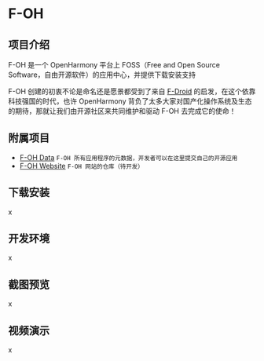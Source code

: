 # F-OH

## 项目介绍

F-OH 是一个 OpenHarmony 平台上 FOSS（Free and Open Source Software，自由开源软件）的应用中心，并提供下载安装支持

F-OH 创建的初衷不论是命名还是愿景都受到了来自 [F-Droid](https://f-droid.org) 的启发，在这个依靠科技强国的时代，也许 OpenHarmony 背负了太多大家对国产化操作系统及生态的期待，那就让我们由开源社区来共同维护和驱动 F-OH 去完成它的使命！

## 附属项目

- [F-OH Data](https://gitee.com/ohos-dev/foh-data) `F-OH 所有应用程序的元数据，开发者可以在这里提交自己的开源应用`
- [F-OH Website](https://gitee.com/ohos-dev/foh-website) `F-OH 网站的仓库（待开发）`

## 下载安装

x

## 开发环境

x

## 截图预览

x

## 视频演示

x